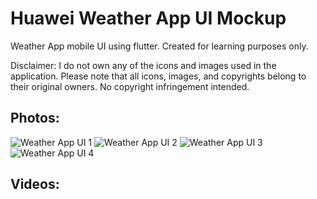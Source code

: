 # Huawei Weather App UI Mockup

Weather App mobile UI using flutter. Created for learning purposes only.

Disclaimer: I do not own any of the icons and images used in the application. Please note that all icons, images, and copyrights belong to their original owners. No copyright infringement intended.

## Photos:
![Weather App UI 1](https://user-images.githubusercontent.com/94532348/207019773-575014b8-536c-40f9-a491-3f81e1c0e934.png)
![Weather App UI 2](https://user-images.githubusercontent.com/94532348/207019783-5fe582d5-1717-4633-8b8e-9644387b7d37.png)
![Weather App UI 3](https://user-images.githubusercontent.com/94532348/207019798-9eca5366-446d-4c9c-b529-b763f5b63054.png)
![Weather App UI 4](https://user-images.githubusercontent.com/94532348/207019807-0c6a0785-c5ba-4657-8835-00664ebfd509.png)

## Videos:
